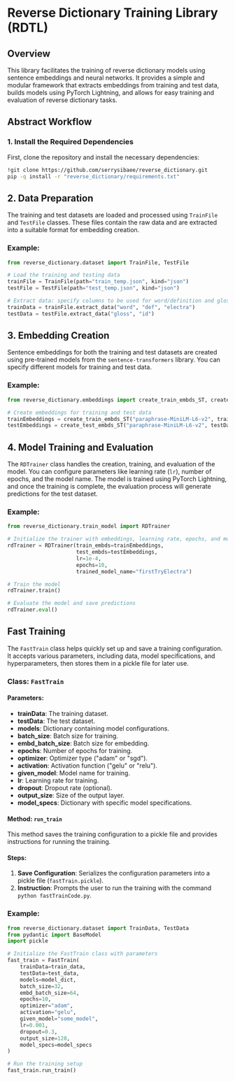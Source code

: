 # Reverse Dictionary Training Library (RDTL)

## Overview

This library facilitates the training of reverse dictionary models using sentence embeddings and neural networks. It provides a simple and modular framework that extracts embeddings from training and test data, builds models using PyTorch Lightning, and allows for easy training and evaluation of reverse dictionary tasks.

## Abstract Workflow

### 1. **Install the Required Dependencies**
   First, clone the repository and install the necessary dependencies:
   ```bash
   !git clone https://github.com/serrysibaee/reverse_dictionary.git
   pip -q install -r "reverse_dictionary/requirements.txt"
```

## 2. Data Preparation

The training and test datasets are loaded and processed using `TrainFile` and `TestFile` classes. These files contain the raw data and are extracted into a suitable format for embedding creation.

### Example:
```python
from reverse_dictionary.dataset import TrainFile, TestFile

# Load the training and testing data
trainFile = TrainFile(path="train_temp.json", kind="json")
testFile = TestFile(path="test_temp.json", kind="json")

# Extract data: specify columns to be used for word/definition and gloss/id mappings
trainData = trainFile.extract_data("word", "def", "electra")
testData = testFile.extract_data("gloss", "id")
```

## 3. Embedding Creation

Sentence embeddings for both the training and test datasets are created using pre-trained models from the `sentence-transformers` library. You can specify different models for training and test data.

### Example:
```python
from reverse_dictionary.embeddings import create_train_embds_ST, create_test_embds_ST

# Create embeddings for training and test data
trainEmbeddings = create_train_embds_ST("paraphrase-MiniLM-L6-v2", trainData)
testEmbeddings = create_test_embds_ST("paraphrase-MiniLM-L6-v2", testData)
```

## 4. Model Training and Evaluation

The `RDTrainer` class handles the creation, training, and evaluation of the model. You can configure parameters like learning rate (`lr`), number of epochs, and the model name. The model is trained using PyTorch Lightning, and once the training is complete, the evaluation process will generate predictions for the test dataset.

### Example:
```python
from reverse_dictionary.train_model import RDTrainer

# Initialize the trainer with embeddings, learning rate, epochs, and model name
rdTrainer = RDTrainer(train_embds=trainEmbeddings,
                      test_embds=testEmbeddings,
                      lr=1e-4,
                      epochs=10,
                      trained_model_name="firstTryElectra")

# Train the model
rdTrainer.train()

# Evaluate the model and save predictions
rdTrainer.eval()
```

## Fast Training

The `FastTrain` class helps quickly set up and save a training configuration. It accepts various parameters, including data, model specifications, and hyperparameters, then stores them in a pickle file for later use.

### Class: `FastTrain`

#### Parameters:
- **trainData**: The training dataset.
- **testData**: The test dataset.
- **models**: Dictionary containing model configurations.
- **batch_size**: Batch size for training.
- **embd_batch_size**: Batch size for embedding.
- **epochs**: Number of epochs for training.
- **optimizer**: Optimizer type ("adam" or "sgd").
- **activation**: Activation function ("gelu" or "relu").
- **given_model**: Model name for training.
- **lr**: Learning rate for training.
- **dropout**: Dropout rate (optional).
- **output_size**: Size of the output layer.
- **model_specs**: Dictionary with specific model specifications.

#### Method: `run_train`
This method saves the training configuration to a pickle file and provides instructions for running the training.

#### Steps:
1. **Save Configuration**: Serializes the configuration parameters into a pickle file (`fastTrain.pickle`).
2. **Instruction**: Prompts the user to run the training with the command `python fastTrainCode.py`.

### Example:
```python
from reverse_dictionary.dataset import TrainData, TestData
from pydantic import BaseModel
import pickle

# Initialize the FastTrain class with parameters
fast_train = FastTrain(
    trainData=train_data,
    testData=test_data,
    models=model_dict,
    batch_size=32,
    embd_batch_size=64,
    epochs=10,
    optimizer="adam",
    activation="gelu",
    given_model="some_model",
    lr=0.001,
    dropout=0.3,
    output_size=128,
    model_specs=model_specs
)

# Run the training setup
fast_train.run_train()
